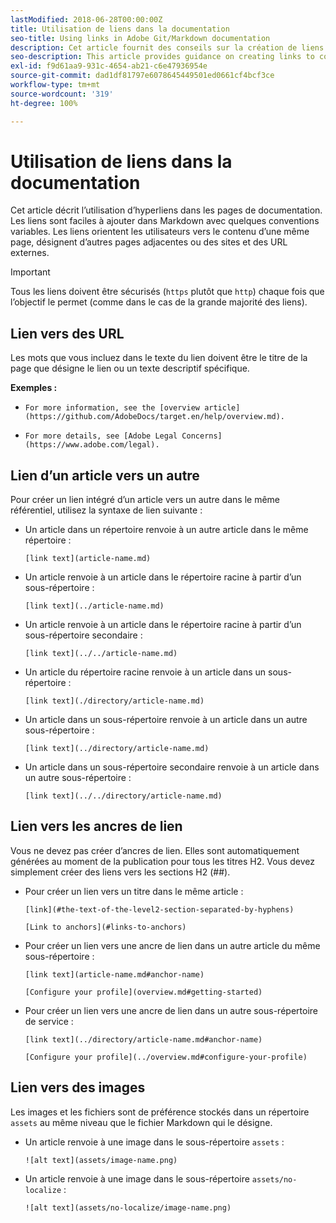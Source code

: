 ```yaml
---
lastModified: 2018-06-28T00:00:00Z
title: Utilisation de liens dans la documentation
seo-title: Using links in Adobe Git/Markdown documentation
description: Cet article fournit des conseils sur la création de liens vers les contenus et les images.
seo-description: This article provides guidance on creating links to content and images for Adobe documentation.
exl-id: f9d61aa9-931c-4654-ab21-c6e47936954e
source-git-commit: dad1df81797e6078645449501ed0661cf4bcf3ce
workflow-type: tm+mt
source-wordcount: '319'
ht-degree: 100%

---
```


# Utilisation de liens dans la documentation

Cet article décrit l’utilisation d’hyperliens dans les pages de documentation. Les liens sont faciles à ajouter dans Markdown avec quelques conventions variables. Les liens orientent les utilisateurs vers le contenu d’une même page, désignent d’autres pages adjacentes ou des sites et des URL externes.

>[!IMPORTANT]
>Tous les liens doivent être sécurisés (`https` plutôt que `http`) chaque fois que l’objectif le permet (comme dans le cas de la grande majorité des liens).

## Lien vers des URL

Les mots que vous incluez dans le texte du lien doivent être le titre de la page que désigne le lien ou un texte descriptif spécifique.

**Exemples :**

- `For more information, see the [overview article](https://github.com/AdobeDocs/target.en/help/overview.md).`

- `For more details, see [Adobe Legal Concerns](https://www.adobe.com/legal).`

## Lien d’un article vers un autre

Pour créer un lien intégré d’un article vers un autre dans le même référentiel, utilisez la syntaxe de lien suivante :

- Un article dans un répertoire renvoie à un autre article dans le même répertoire :

   `[link text](article-name.md)`

- Un article renvoie à un article dans le répertoire racine à partir d’un sous-répertoire :

   `[link text](../article-name.md)`

- Un article renvoie à un article dans le répertoire racine à partir d’un sous-répertoire secondaire :

   `[link text](../../article-name.md)`

- Un article du répertoire racine renvoie à un article dans un sous-répertoire :

   `[link text](./directory/article-name.md)`

- Un article dans un sous-répertoire renvoie à un article dans un autre sous-répertoire :

   `[link text](../directory/article-name.md)`

- Un article dans un sous-répertoire secondaire renvoie à un article dans un autre sous-répertoire :

   `[link text](../../directory/article-name.md)`

## Lien vers les ancres de lien

Vous ne devez pas créer d’ancres de lien. Elles sont automatiquement générées au moment de la publication pour tous les titres H2. Vous devez simplement créer des liens vers les sections H2 (##).

- Pour créer un lien vers un titre dans le même article :

   `[link](#the-text-of-the-level2-section-separated-by-hyphens)`

   `[Link to anchors](#links-to-anchors)`

- Pour créer un lien vers une ancre de lien dans un autre article du même sous-répertoire :

   `[link text](article-name.md#anchor-name)`

   `[Configure your profile](overview.md#getting-started)`

- Pour créer un lien vers une ancre de lien dans un autre sous-répertoire de service :

   `[link text](../directory/article-name.md#anchor-name)`

   `[Configure your profile](../overview.md#configure-your-profile)`

## Lien vers des images

Les images et les fichiers sont de préférence stockés dans un répertoire `assets` au même niveau que le fichier Markdown qui le désigne.

- Un article renvoie à une image dans le sous-répertoire `assets` :

   `![alt text](assets/image-name.png)`

- Un article renvoie à une image dans le sous-répertoire `assets/no-localize` :

   `![alt text](assets/no-localize/image-name.png)`
